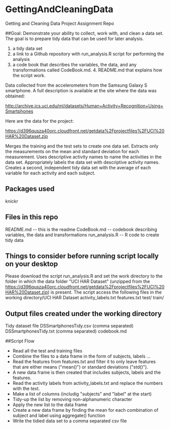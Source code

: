GettingAndCleaningData
======================

Getting and Cleaning Data Project Assignment Repo

##Goal: 
Demonstrate your ability to collect, work with, and clean a data set. The goal is to prepare tidy data that can be used for later analysis.   
1. a tidy data set   
2. a link to a Github repository with run_analysis.R script for performing the analysis  
3. a code book that describes the variables, the data, and any transformations called CodeBook.md.   4. README.md that explains how the script work.  

Data collected from the accelerometers from the Samsung Galaxy S smartphone. 
A full description is available at the site where the data was obtained:

http://archive.ics.uci.edu/ml/datasets/Human+Activity+Recognition+Using+Smartphones

Here are the data for the project:

https://d396qusza40orc.cloudfront.net/getdata%2Fprojectfiles%2FUCI%20HAR%20Dataset.zip

Merges the training and the test sets to create one data set.
Extracts only the measurements on the mean and standard deviation for each measurement.
Uses descriptive activity names to name the activities in the data set.
Appropriately labels the data set with descriptive activity names.
Creates a second, independent tidy data set with the average of each variable for each activity and each subject.

## Packages used
knickr

## Files in this repo
README.md -- this is the readme
CodeBook.md -- codebook describing variables, the data and transformations
run_analysis.R --  R code to create tidy data

## Things to consider before running script locally on your desktop
Please download the script run_analysis.R and set the work directory to the folder in which the
data folder "UCI HAR Dataset" (unzipped from the https://d396qusza40orc.cloudfront.net/getdata%2Fprojectfiles%2FUCI%20HAR%20Dataset.zip) is present.
The script access the following files in the working directory/UCI HAR Dataset
activity_labels.txt
features.txt
test/
train/

## Output files created under the working directory
Tidy dataset file DSSmartphonesTidy.csv (comma separated)
DSSmartphonesTidy.txt (comma separated)
codebook.md

##Script Flow
* Read all the test and training files
* Combine the files to a data frame in the form of subjects, labels ...
* Read the features from features.txt and filter it to only leave features that are either means ("mean()") or standard deviations ("std()"). 
* A new data frame is then created that includes subjects, labels and the features.
* Read the activity labels from activity_labels.txt and replace the numbers with the text.
* Make a list of columns (includig "subjects" and "label" at the start)
* Tidy-up the list by removing non-alphanumeric character 
* Apply the new list to the data frame
* Create a new data frame by finding the mean for each combination of subject and label using aggregate() function
* Write the tidied data set to a comma separated csv file


